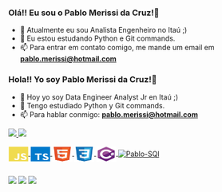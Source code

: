 ### Olá!! Eu sou o Pablo Merissi da Cruz!👋

- 🔭 Atualmente eu sou Analista Engenheiro no Itaú ;)
- 🌱 Eu estou estudando Python e  Git commands.
- 📫 Para entrar em contato comigo, me mande um email em <b> pablo.merissi@hotmail.com </b>

### Hola!! Yo soy Pablo Merissi da Cruz!👋
- 🔭 Hoy yo soy Data Engineer Analyst Jr en Itaú ;)
- 🌱 Tengo estudiado Python y Git commands.
- 📫 Para hablar conmigo: <b> pablo.merissi@hotmail.com </b> 

 <div>
  <a href="https://github.com/Merizzi">
  <img height="180em" src="https://github-readme-stats.vercel.app/api?username=merizzi&show_icons=true&theme=dark&include_all_commits=true&count_private=true"/>
  <img height="180em" src="https://github-readme-stats.vercel.app/api/top-langs/?username=merizzi&layout=compact&langs_count=7&theme=tokyonight"/>
</div>
  
  <div style="display: inline_block"><br>
  <img align="center" alt="Pablo-Js" height="30" width="40" src="https://raw.githubusercontent.com/devicons/devicon/master/icons/javascript/javascript-plain.svg">
  <img align="center" alt="Pablo-Ts" height="30" width="40" src="https://raw.githubusercontent.com/devicons/devicon/master/icons/typescript/typescript-plain.svg">
  <img align="center" alt="Pablo-HTML" height="30" width="40" src="https://raw.githubusercontent.com/devicons/devicon/master/icons/html5/html5-original.svg">
  <img align="center" alt="Pablo-CSS" height="30" width="40" src="https://raw.githubusercontent.com/devicons/devicon/master/icons/css3/css3-original.svg">
  <img align="center" alt="PabloCsharp" height="30" width="40" src="https://raw.githubusercontent.com/devicons/devicon/master/icons/csharp/csharp-original.svg">
  <img align="center" alt="Pablo-SQl" height="30" width="40" src="https://cdn.jsdelivr.net/gh/devicons/devicon@latest/icons/amazonwebservices/amazonwebservices-original-wordmark.svg">
</div>
  
  ##
 
<div> 
  <a href="https://youtube.com/channel/UC6Wacm6fd_HQnUmpqQ8E2OQ" target="_blank"><img src="https://img.shields.io/badge/YouTube-FF0000?style=for-the-badge&logo=youtube&logoColor=white" target="_blank"></a>
 <a href="https://www.twitch.tv/pmerizzi" target="_blank"><img src="https://img.shields.io/badge/Twitch-9146FF?style=for-the-badge&logo=twitch&logoColor=white" target="_blank"></a> 
  <a href = "mailto:pablo.merissi@hotmail.com"><img src="https://img.shields.io/badge/-Gmail-%23333?style=for-the-badge&logo=gmail&logoColor=white" target="_blank"></a>
  <a href="https://www.linkedin.com/in/pablo-merissi-da-cruz-333808162" target="_blank"> </a>
